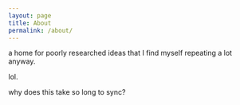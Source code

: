 ```yaml
---
layout: page
title: About
permalink: /about/
---
```


a home for poorly researched ideas that I find myself repeating a lot anyway.

lol.

why does this take so long to sync? 